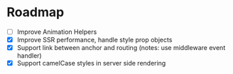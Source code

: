 # Roadmap

- [ ] Improve Animation Helpers
- [x] Improve SSR performance, handle style prop objects
- [x] Support link between anchor and routing (notes: use middleware event handler)
- [x] Support camelCase styles in server side rendering 
